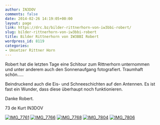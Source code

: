```yaml
---
author: IN3DOV
comments: false
date: 2014-02-26 14:19:05+00:00
layout: page
link: https://drc.bz/bilder-rittnerhorn-von-iw3bbi-robert/
slug: bilder-rittnerhorn-von-iw3bbi-robert
title: Bilder Rittnerhorn von IW3BBI Robert
wordpress_id: 8119
categories:
- Umsetzer Rittner Horn
---
```


Robert hat die letzten Tage eine Schitour zum Rittnerhorn unternommen und unter anderem auch den Sonnenaufgang fotografiert. Traumhaft schön.....

Beindruckend auch die Eis- und Schneeschichten auf den Antennen. Es ist fast ein Wunder, dass diese überhaupt noch funktionieren.

Danke Robert.

73 de Kurt IN3DOV


[![IMG_7761](https://drc.bz/wp-content/uploads/2014/02/IMG_7761.jpg)](https://drc.bz/wp-content/uploads/2014/02/IMG_7761.jpg) [![IMG_7766](https://drc.bz/wp-content/uploads/2014/02/IMG_7766.jpg)](https://drc.bz/wp-content/uploads/2014/02/IMG_7766.jpg) [![IMG_7768](https://drc.bz/wp-content/uploads/2014/02/IMG_7768.jpg)](https://drc.bz/wp-content/uploads/2014/02/IMG_7768.jpg) [![IMG_7804](https://drc.bz/wp-content/uploads/2014/02/IMG_7804.jpg)](https://drc.bz/wp-content/uploads/2014/02/IMG_7804.jpg) [![IMG_7806](https://drc.bz/wp-content/uploads/2014/02/IMG_7806.jpg)](https://drc.bz/wp-content/uploads/2014/02/IMG_7806.jpg)

